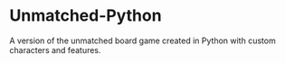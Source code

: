# Unmatched-Python
A version of the unmatched board game created in Python with custom characters and features.

